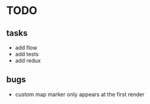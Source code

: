 # TODO

## tasks
- add flow
- add tests
- add redux

## bugs
- custom map marker only appears at the first render
